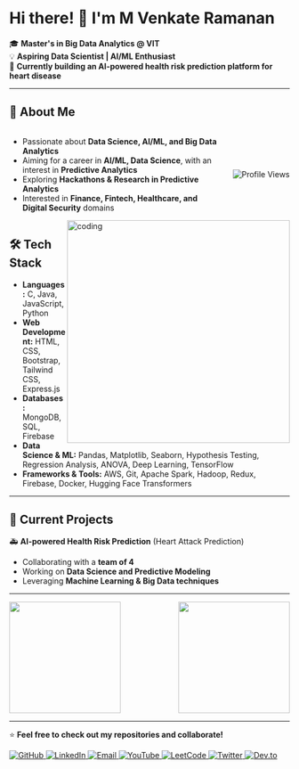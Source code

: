 # Hi there! 👋 I'm M Venkate Ramanan

🎓 **Master's in Big Data Analytics @ VIT**  
💡 **Aspiring Data Scientist | AI/ML Enthusiast**  
🚀 **Currently building an AI-powered health risk prediction platform for heart disease**  

---

## 🔬 About Me
<div style="display: flex; justify-content: space-between; align-items: center; width: 100%;">
  <div style="flex: 1; padding-right: 20px;">
    <ul>
      <li>Passionate about <strong>Data Science, AI/ML, and Big Data Analytics</strong></li>
      <li>Aiming for a career in <strong>AI/ML, Data Science</strong>, with an interest in <strong>Predictive Analytics</strong></li>
      <li>Exploring <strong>Hackathons & Research in Predictive Analytics</strong></li>
      <li>Interested in <strong>Finance, Fintech, Healthcare, and Digital Security</strong> domains</li>
    </ul>
  </div>
  
  <img src="https://komarev.com/ghpvc/?username=vrhsr&label=Profile%20views&color=0e75b6&style=flat" alt="Profile Views" />
</div>

<img align="right" alt="coding" width="400" src="https://media0.giphy.com/media/v1.Y2lkPTc5MGI3NjExaG5nbnluNXBibGUzdXFyNnFiN3VraDJwbG9xbWxkOHo0ajhncXp4NCZlcD12MV9pbnRlcm5hbF9naWZfYnlfaWQmY3Q9Zw/Y4ak9Ki2GZCbJxAnJD/giphy.gif">






## 🛠 Tech Stack

- **Languages:** C, Java, JavaScript, Python  
- **Web Development:** HTML, CSS, Bootstrap, Tailwind CSS, Express.js  
- **Databases:** MongoDB, SQL, Firebase  
- **Data Science & ML:** Pandas, Matplotlib, Seaborn, Hypothesis Testing, Regression Analysis, ANOVA, Deep Learning, TensorFlow  
- **Frameworks & Tools:** AWS, Git, Apache Spark, Hadoop, Redux, Firebase, Docker, Hugging Face Transformers  

---

## 📌 Current Projects  


🚑 <strong>AI-powered Health Risk Prediction</strong> (Heart Attack Prediction)  
  - Collaborating with a <strong>team of 4</strong>  
  - Working on <strong>Data Science and Predictive Modeling</strong>  
  - Leveraging <strong>Machine Learning & Big Data techniques</strong>  
</p>



---
<div style="display: flex; justify-content: space-between; align-items: center;">
  <a href="https://github.com/vrhsr/github-readme-stats" style="margin-right: 20px;">
    <img height="200" src="https://github-readme-stats.vercel.app/api?username=vrhsr" />
  </a>

  <a href="https://github.com/vrhsr/convoychat" style="margin-left: 20px;">
    <img height="200" src="https://github-readme-stats.vercel.app/api/top-langs?username=vrhsr&layout=compact&langs_count=8&card_width=320" />
  </a>
</div>


---
⭐ **Feel free to check out my repositories and collaborate!**


<p align="left"> <a href="https://github.com/vhrsr" target="_blank"> <img src="https://img.shields.io/badge/GitHub-181717?style=for-the-badge&logo=github&logoColor=white" alt="GitHub"/> </a> <a href="https://linkedin.com/in/vrhsr" target="_blank"> <img src="https://img.shields.io/badge/LinkedIn-0A66C2?style=for-the-badge&logo=linkedin&logoColor=white" alt="LinkedIn"/> </a> <a href="mailto:mvrhsr@gmail.com" target="_blank"> <img src="https://img.shields.io/badge/Email-EA4335?style=for-the-badge&logo=gmail&logoColor=white" alt="Email"/> </a> <a href="https://www.youtube.com/channel/UCGiSfca_q6XRDcj4p67xojg" target="_blank"> <img src="https://img.shields.io/badge/YouTube-FF0000?style=for-the-badge&logo=youtube&logoColor=white" alt="YouTube"/> </a> <a href="https://www.leetcode.com/mvrhsr" target="_blank"> <img src="https://img.shields.io/badge/LeetCode-FFA116?style=for-the-badge&logo=leetcode&logoColor=white" alt="LeetCode"/> </a> <a href="https://twitter.com/yourhandle" target="_blank"> <img src="https://img.shields.io/badge/Twitter-1DA1F2?style=for-the-badge&logo=twitter&logoColor=white" alt="Twitter"/> </a> <a href="https://dev.to/vhrsr" target="_blank"> <img src="https://img.shields.io/badge/Dev.to-0A0A0A?style=for-the-badge&logo=devdotto&logoColor=white" alt="Dev.to"/> </a> </p>
